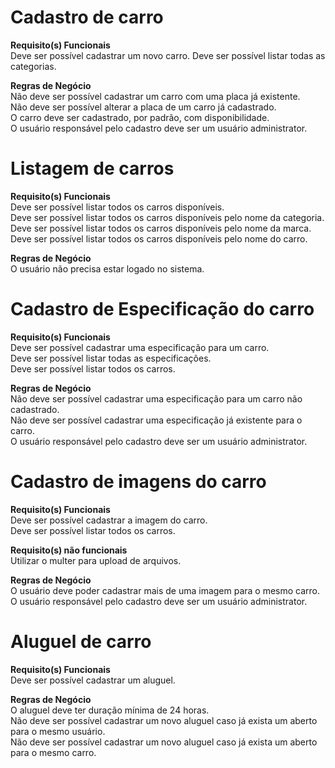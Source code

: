 # Cadastro de carro

**Requisito(s) Funcionais**  
Deve ser possível cadastrar um novo carro.
Deve ser possível listar todas as categorias.  

**Regras de Negócio**  
Não deve ser possível cadastrar um carro com uma placa já existente.  
Não deve ser possível alterar a placa de um carro já cadastrado.  
O carro deve ser cadastrado, por padrão, com disponibilidade.  
O usuário responsável pelo cadastro deve ser um usuário administrator.

# Listagem de carros

**Requisito(s) Funcionais**  
Deve ser possível listar todos os carros disponíveis.  
Deve ser possível listar todos os carros disponíveis pelo nome da categoria.  
Deve ser possível listar todos os carros disponíveis pelo nome da marca.  
Deve ser possível listar todos os carros disponíveis pelo nome do carro.  

**Regras de Negócio**  
O usuário não precisa estar logado no sistema.

# Cadastro de Especificação do carro

**Requisito(s) Funcionais**  
Deve ser possível cadastrar uma especificação para um carro.  
Deve ser possível listar todas as especificações.  
Deve ser possível listar todos os carros.  

**Regras de Negócio**  
Não deve ser possível cadastrar uma especificação para um carro não cadastrado.  
Não deve ser possível cadastrar uma especificação já existente para o carro.  
O usuário responsável pelo cadastro deve ser um usuário administrator.

# Cadastro de imagens do carro

**Requisito(s) Funcionais**  
Deve ser possível cadastrar a imagem do carro.  
Deve ser possível listar todos os carros.  

**Requisito(s) não funcionais**  
Utilizar o multer para upload de arquivos.  

**Regras de Negócio**  
O usuário deve poder cadastrar mais de uma imagem para o mesmo carro.  
O usuário responsável pelo cadastro deve ser um usuário administrator.

# Aluguel de carro

**Requisito(s) Funcionais**  
Deve ser possível cadastrar um aluguel.  

**Regras de Negócio**  
O aluguel deve ter duração mínima de 24 horas.  
Não deve ser possível cadastrar um novo aluguel caso já exista um aberto para o mesmo usuário.  
Não deve ser possível cadastrar um novo aluguel caso já exista um aberto para o mesmo carro.  